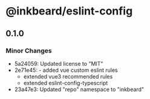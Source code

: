 # @inkbeard/eslint-config

## 0.1.0

### Minor Changes

- 5a24059: Updated license to "MIT"
- 2e71e45: - added vue custom eslint rules
  - extended vue3 recommended rules
  - extended eslint-config-typescript
- 23a47e3: Updated "repo" namespace to "inkbeard"
